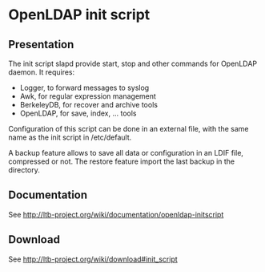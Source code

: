 # OpenLDAP init script

## Presentation

The init script slapd provide start, stop and other commands for OpenLDAP daemon. It requires:
* Logger, to forward messages to syslog
* Awk, for regular expression management
* BerkeleyDB, for recover and archive tools
* OpenLDAP, for save, index, … tools

Configuration of this script can be done in an external file, with the same name as the init script in /etc/default.

A backup feature allows to save all data or configuration in an LDIF file, compressed or not. The restore feature import the last backup in the directory.

## Documentation

See http://ltb-project.org/wiki/documentation/openldap-initscript

## Download

See http://ltb-project.org/wiki/download#init_script
